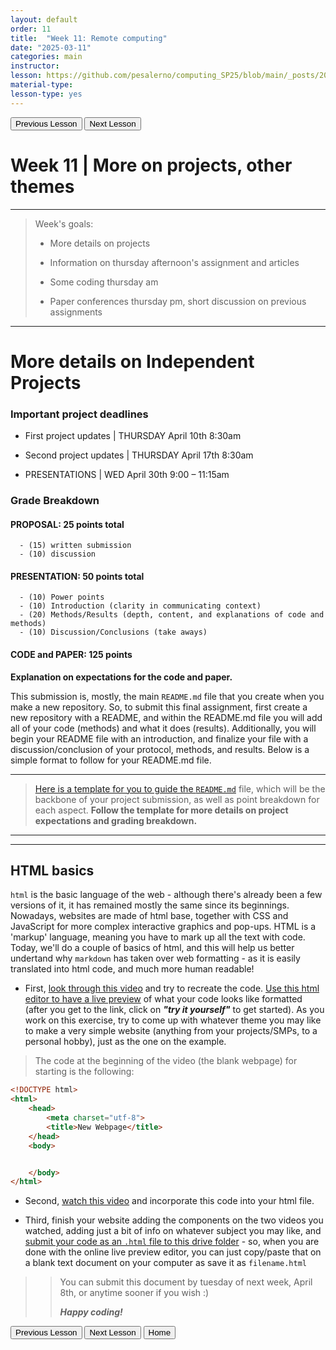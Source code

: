 ```yaml
---
layout: default
order: 11
title:  "Week 11: Remote computing"
date: "2025-03-11"
categories: main
instructor: 
lesson: https://github.com/pesalerno/computing_SP25/blob/main/_posts/2025-02-25-7_Week_7.md
material-type: 
lesson-type: yes
---
```


<a href="https://pesalerno.github.io/computing_SP25/main/2025/03/18/10_Week_10.html"><button>Previous Lesson</button></a>    <a href="https://pesalerno.github.io/computing_SP25/main/2025/03/11/13_Week_12.html"><button>Next Lesson</button></a> 

# Week 11 | More on projects, other themes

------------
>Week's goals:
>
> - More details on projects
>
> - Information on thursday afternoon's assignment and articles
>
> - Some coding thursday am 
> 
> - Paper conferences thursday pm, short discussion on previous assignments

--------------

# More details on Independent Projects 


### Important project deadlines

- First project updates | THURSDAY April 10th 8:30am

- Second project updates | THURSDAY April 17th 8:30am

- PRESENTATIONS | WED April 30th 9:00 – 11:15am



### Grade Breakdown

#### **PROPOSAL:   25 points total**

      - (15) written submission 
      - (10) discussion         

#### **PRESENTATION: 50 points total**

      - (10) Power points 
      - (10) Introduction (clarity in communicating context)
      - (20) Methods/Results (depth, content, and explanations of code and methods)
      - (10) Discussion/Conclusions (take aways)

#### **CODE and PAPER: 125 points**


**Explanation on expectations for the code and paper.**

This submission is, mostly, the main `README.md` file that you create when you make a new repository. So, to submit this final assignment, first create a new repository with a README, and within the README.md file you will add all of your code (methods) and what it does (results). Additionally, you will begin your README file with an introduction, and finalize your file with a discussion/conclusion of your protocol, methods, and results. Below is a simple format to follow for your README.md file. 



-------------

> [Here is a template for you to guide the `README.md`](https://github.com/pesalerno/computing_SP25/blob/main/_files/project_README_template.md) file, which will be the backbone of your project submission, as well as point breakdown for each aspect. **Follow the template for more details on project expectations and grading breakdown.**

----------------
------------------

## HTML basics 

`html` is the basic language of the web - although there's already been a few versions of it, it has remained mostly the same since its beginnings. Nowadays, websites are made of html base, together with CSS and JavaScript for more complex interactive graphics and pop-ups. HTML is a 'markup' language, meaning you have to mark up all the text with code. Today, we'll do a couple of basics of html, and this will help us better undertand why `markdown` has taken over web formatting - as it is easily translated into html code, and much more human readable! 

- First, [look through this video](https://www.khanacademy.org/computing/computer-programming/html-css/intro-to-html/pt/html-basics) and try to recreate the code. [Use this html editor to have a live preview](https://www.w3schools.com/html/html_editor.asp) of what your code looks like formatted (after you get to the link, click on ***"try it yourself"*** to get started). As you work on this exercise, try to come up with whatever theme you may like to make a very simple website (anything from your projects/SMPs, to a personal hobby), just as the one on the example. 

> The code at the beginning of the video (the blank webpage) for starting is the following: 

```html
<!DOCTYPE html>
<html>
	<head>
		<meta charset="utf-8">
		<title>New Webpage</title>
	</head>
	<body>


	</body>
</html>
```


- Second, [watch this video](https://www.khanacademy.org/computing/computer-programming/html-css/intro-to-html/pt/html-lists) and incorporate this code into your html file.

- Third, finish your website adding the components on the two videos you watched, adding just a bit of info on whatever subject you may like, and [submit your code as an `.html` file to this drive folder](https://drive.google.com/drive/folders/1htDZgc4na6SOdjmm53no7lgWDdAjegJw?usp=drive_link) - so, when you are done with the online live preview editor, you can just copy/paste that on a blank text document on your computer as save it as `filename.html`

>> You can submit this document by tuesday of next week, April 8th, or anytime sooner if you wish :) 
>> 
>> ***Happy coding!***



<a href="https://pesalerno.github.io/computing_SP25/main/2025/03/18/10_Week_10.html"><button>Previous Lesson</button></a>    <a href="https://pesalerno.github.io/computing_SP25/main/2025/03/11/13_Week_12.html"><button>Next Lesson</button></a> 
<a href="https://pesalerno.github.io/computing_SP25/"><button>Home</button></a>  